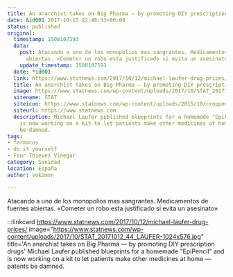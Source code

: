 ```yaml
---
title: An anarchist takes on Big Pharma — by promoting DIY prescription drugs
date: &id001 2017-10-15 22:46:33+00:00
status: published
original:
  timestamp: 1508107593
  data:
    post: Atacando a uno de los monopolios mas sangrantes. Medicamentos de fuentes
      abiertas. «Cometer un robo esta justificado si evita un asesinato»
    update_timestamp: 1508107593
  date: *id001
  link: https://www.statnews.com/2017/10/12/michael-laufer-drug-prices/
  title: An anarchist takes on Big Pharma — by promoting DIY prescription drugs
  image: https://www.statnews.com/wp-content/uploads/2017/10/STAT_20171012_44_LAUFER-1024x576.jpg
  sitename: STAT
  siteicon: https://www.statnews.com/wp-content/uploads/2015/10/cropped-stat-logo-teal-80x80.png
  siteurl: https://www.statnews.com
  description: Michael Laufer published blueprints for a homemade "EpiPencil" and
    is now working on a kit to let patients make other medicines at home — patents
    be damned.
tags:
- farmacos
- do it yourself
- Four Thieves Vinegar
category: Sanidad
location: España
author: vokimon

---
```

Atacando a uno de los monopolios mas sangrantes. Medicamentos de fuentes abiertas. «Cometer un robo esta justificado si evita un asesinato»

:::linkcard https://www.statnews.com/2017/10/12/michael-laufer-drug-prices/ image="https://www.statnews.com/wp-content/uploads/2017/10/STAT_20171012_44_LAUFER-1024x576.jpg" title='An anarchist takes on Big Pharma — by promoting DIY prescription drugs'
    Michael Laufer published blueprints for a homemade "EpiPencil" and is now working on a kit to let patients make other medicines at home — patents be damned.

